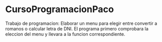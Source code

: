 # CursoProgramacionPaco
Trabajo de programacion:
Elaborar un menu para elegir entre convertir a romanos o calcular letra de DNI.
El programa primero comprobara la eleccion del menu y llevara a la funcion correspondiente.

